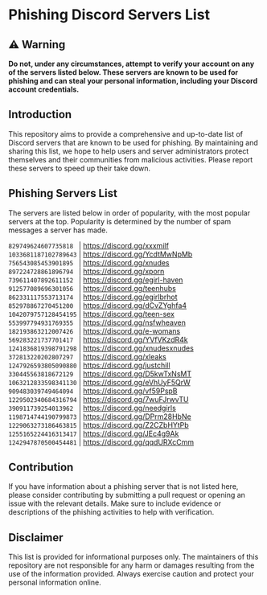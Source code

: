 # Phishing Discord Servers List

## ⚠️ Warning

**Do not, under any circumstances, attempt to verify your account on any of the servers listed below. These servers are known to be used for phishing and can steal your personal information, including your Discord account credentials.**

## Introduction

This repository aims to provide a comprehensive and up-to-date list of Discord servers that are known to be used for phishing. By maintaining and sharing this list, we hope to help users and server administrators protect themselves and their communities from malicious activities. Please report these servers to speed up their take down.

## Phishing Servers List

The servers are listed below in order of popularity, with the most popular servers at the top. Popularity is determined by the number of spam messages a server has made.

`829749624607735818 ` | https://discord.gg/xxxmilf  
`1033681187102789643` | https://discord.gg/YcdtMwNpMb  
`756543085453901895 ` | https://discord.gg/xnudes  
`897224728861896794 ` | https://discord.gg/xporn  
`739611407892611152 ` | https://discord.gg/egirl-haven  
`912577089696301056 ` | https://discord.gg/teenhubs  
`862331117553713174 ` | https://discord.gg/egirlbrhot  
`852978867270451200 ` | https://discord.gg/dCvZYghfa4  
`1042079757128454195` | https://discord.gg/teen-sex  
`553997794931769355 ` | https://discord.gg/nsfwheaven  
`182193863212007426 ` | https://discord.gg/e-womans  
`569283221737701417 ` | https://discord.gg/YVfVKzdR4k  
`1241836819398791298` | https://discord.gg/xnudesxnudes  
`372813220202807297 ` | https://discord.gg/xleaks  
`1247926593805090880` | https://discord.gg/justchill  
`330445563818672129 ` | https://discord.gg/D5kwTxNsMT  
`1063212833598341130` | https://discord.gg/eVhUyF5QrW  
`909483039749464094 ` | https://discord.gg/vf59PspB  
`1229502340684316794` | https://discord.gg/7wuFJrwvTU  
`390911739254013962 ` | https://discord.gg/needgirls  
`1198714744190799873` | https://discord.gg/DPrm28HbNe  
`1229063273186463815` | https://discord.gg/Z2CZbHYtPb  
`1255165224416313417` | https://discord.gg/JEc4g9Ak  
`1242947870500454481` | https://discord.gg/qqdURXcCmm  

## Contribution

If you have information about a phishing server that is not listed here, please consider contributing by submitting a pull request or opening an issue with the relevant details. Make sure to include evidence or descriptions of the phishing activities to help with verification.

## Disclaimer

This list is provided for informational purposes only. The maintainers of this repository are not responsible for any harm or damages resulting from the use of the information provided. Always exercise caution and protect your personal information online.
